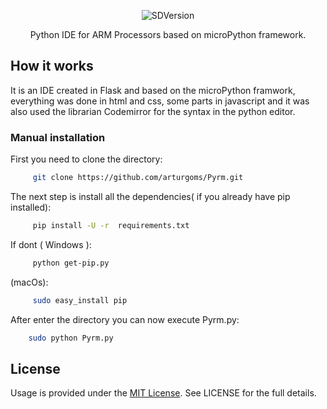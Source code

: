 
<p align="center">
 <img src="https://dl.dropboxusercontent.com/s/bmfjwfe2ngnivwn/sdversion.png?dl=0" alt="SDVersion"/>
</p>

<p align="center">Python IDE for ARM Processors based on microPython framework.</p>



## How it works

It is an IDE created in Flask and based on the microPython framwork, everything was done in html and css, some parts in javascript and it was also used the librarian Codemirror for the syntax in the python editor.

### Manual installation


 First you need to clone the directory:
 ```bash
      git clone https://github.com/arturgoms/Pyrm.git
 ```
The next step is install all the dependencies( if you already have pip installed):
  ```bash
       pip install -U -r  requirements.txt
 ```
If dont ( Windows ):
  ```bash
       python get-pip.py
 ```
(macOs):

  ```bash
       sudo easy_install pip
 ```
 After enter the directory you can now execute Pyrm.py:
   ```bash
       sudo python Pyrm.py
 ```


## License
Usage is provided under the [MIT License](http://opensource.org/licenses/mit-license.php). See LICENSE for the full details.
